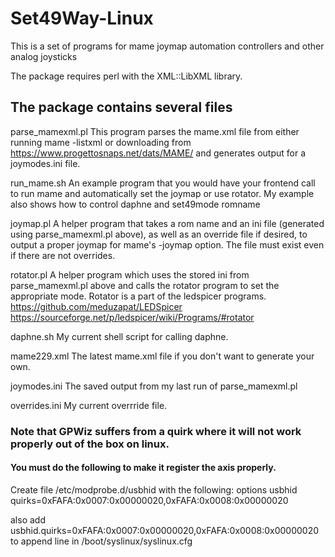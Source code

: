 # Set49Way-Linux

This is a set of programs for mame joymap automation 
controllers and other analog joysticks

The package requires perl with the XML::LibXML library.

## The package contains several files

parse_mamexml.pl  This program parses the mame.xml file from either
		  running mame -listxml or downloading from
		  https://www.progettosnaps.net/dats/MAME/
                  and generates output for a joymodes.ini file.

run_mame.sh       An example program that you would have your frontend call 
                  to run mame and automatically set the joymap or use rotator.
		  My example also shows how to control daphne and 
                  set49mode romname

joymap.pl         A helper program that takes a rom name and an ini file
		  (generated using parse_mamexml.pl above), as well as an override
		  file if desired, to output a proper joymap for mame's -joymap option.
                  The file must exist even if there are not overrides.
		  

rotator.pl	  A helper program which uses the stored ini from parse_mamexml.pl above
		  and calls the rotator program to set the appropriate mode.
		  Rotator is a part of the ledspicer programs.
		  https://github.com/meduzapat/LEDSpicer
		  https://sourceforge.net/p/ledspicer/wiki/Programs/#rotator
		  
daphne.sh         My current shell script for calling daphne.

mame229.xml	  The latest mame.xml file if you don't want to generate your own.

joymodes.ini	  The saved output from my last run of parse_mamexml.pl

overrides.ini	  My current overrride file.

### Note that GPWiz suffers from a quirk where it will not work properly out of the box on linux.  
#### You must do the following to make it register the axis properly.

Create file /etc/modprobe.d/usbhid with the following:
options usbhid quirks=0xFAFA:0x0007:0x00000020,0xFAFA:0x0008:0x00000020

also add usbhid.quirks=0xFAFA:0x0007:0x00000020,0xFAFA:0x0008:0x00000020 to append line in /boot/syslinux/syslinux.cfg
